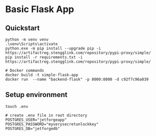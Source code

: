 # Basic Flask App

## Quickstart

```shell
python -m venv venv
.\venv\Scripts\activate
python.exe -m pip install --upgrade pip -i https://artifactreg.stengglink.com/repository/pypi-proxy/simple/
pip install -r requirements.txt -i https://artifactreg.stengglink.com/repository/pypi-proxy/simple/

```



```shell
# Docker commands
docker build -t simple-flask-app
docker run  --name "backend-flask" -p 8000:8000 -d c92f7c96a039

```


## Setup environment

`touch .env`

```shell
# create .env file in root directory
POSTGRES_USER="jetforgeapp"
POSTGRES_PASSWORD="myverysecretunlockkey"
POSTGRES_DB="jetforgedb"
```